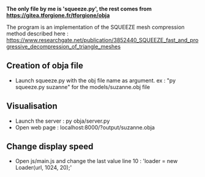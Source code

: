 **The only file by me is 'squeeze.py', the rest comes from https://gitea.tforgione.fr/tforgione/obja**

The program is an implementation of the SQUEEZE mesh compression method described here : https://www.researchgate.net/publication/3852440_SQUEEZE_fast_and_progressive_decompression_of_triangle_meshes  


## Creation of obja file
- Launch squeeze.py with the obj file name as argument. ex : "py squeeze.py suzanne" for the models/suzanne.obj file


## Visualisation
- Launch the server : py obja/server.py
- Open web page : localhost:8000/?output/suzanne.obja


## Change display speed
- Open js/main.js and change the last value line 10 : 'loader = new Loader(url, 1024, 20);' 

